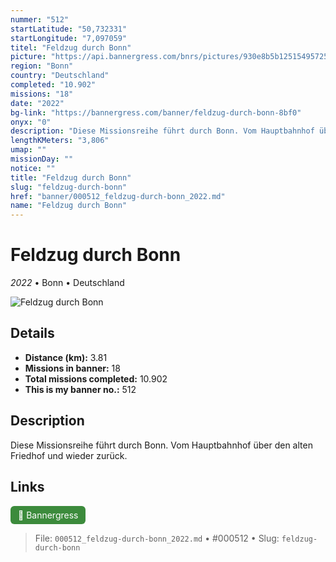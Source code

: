 ```yaml
---
nummer: "512"
startLatitude: "50,732331"
startLongitude: "7,097059"
titel: "Feldzug durch Bonn"
picture: "https://api.bannergress.com/bnrs/pictures/930e8b5b12515495725c0e0d4fcac97a"
region: "Bonn"
country: "Deutschland"
completed: "10.902"
missions: "18"
date: "2022"
bg-link: "https://bannergress.com/banner/feldzug-durch-bonn-8bf0"
onyx: "0"
description: "Diese Missionsreihe führt durch Bonn. Vom Hauptbahnhof über den alten Friedhof und wieder zurück."
lengthKMeters: "3,806"
umap: ""
missionDay: ""
notice: ""
title: "Feldzug durch Bonn"
slug: "feldzug-durch-bonn"
href: "banner/000512_feldzug-durch-bonn_2022.md"
name: "Feldzug durch Bonn"
---
```

# Feldzug durch Bonn

*2022* • Bonn • Deutschland

![Feldzug durch Bonn](https://api.bannergress.com/bnrs/pictures/930e8b5b12515495725c0e0d4fcac97a)



## Details
- **Distance (km):** 3.81
- **Missions in banner:** 18
- **Total missions completed:** 10.902
- **This is my banner no.:** 512



## Description
Diese Missionsreihe führt durch Bonn. Vom Hauptbahnhof über den alten Friedhof und wieder zurück.



## Links
<a href="https://bannergress.com/banner/feldzug-durch-bonn-8bf0" target="_blank" style="display:inline-block;margin-right:8px;padding:6px 12px;background:#3c8b3c;color:#fff;text-decoration:none;border-radius:6px;">🔗 Bannergress</a>



> File: `000512_feldzug-durch-bonn_2022.md` • #000512 • Slug: `feldzug-durch-bonn`
